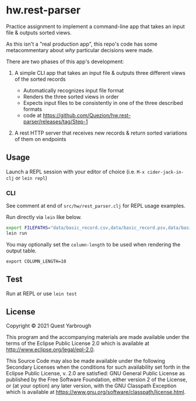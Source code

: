 # hw.rest-parser

Practice assignment to implement a command-line app that takes an input file & outputs sorted views.

As this isn't a "real production app", this repo's code has some metacommentary about _why_ particular decisions were made.

There are two phases of this app's development:

1. A simple CLI app that takes an input file & outputs three different views of the sorted records
   * Automatically recognizes input file format
   * Renders the three sorted views in order
   * Expects input files to be consistently in one of the three described formats
   * code at https://github.com/Quezion/hw.rest-parser/releases/tag/Step-1

2. A rest HTTP server that receives new records & return sorted variations of them on endpoints

## Usage

Launch a REPL session with your editor of choice (i.e. `M-x cider-jack-in-clj` or `lein repl`)

### CLI

See comment at end of `src/hw/rest_parser.clj` for REPL usage examples.

Run directly via `lein` like below.

```bash
export FILEPATHS="data/basic_record.csv,data/basic_record.psv,data/basic_record.ssv"
lein run
```

You may optionally set the `column-length` to be used when rendering the output table.
```
export COLUMN_LENGTH=10
```

## Test

Run at REPL or use `lein test`

## License

Copyright © 2021 Quest Yarbrough

This program and the accompanying materials are made available under the
terms of the Eclipse Public License 2.0 which is available at
http://www.eclipse.org/legal/epl-2.0.

This Source Code may also be made available under the following Secondary
Licenses when the conditions for such availability set forth in the Eclipse
Public License, v. 2.0 are satisfied: GNU General Public License as published by
the Free Software Foundation, either version 2 of the License, or (at your
option) any later version, with the GNU Classpath Exception which is available
at https://www.gnu.org/software/classpath/license.html.
